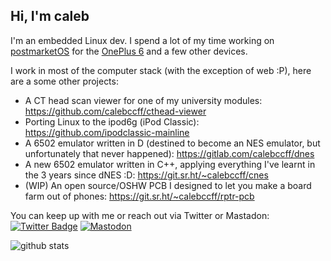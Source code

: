 ## Hi, I'm caleb

I'm an embedded Linux dev. I spend a lot of my time working on [postmarketOS](https://postmarketos.org) for the [OnePlus 6](https://wiki.postmarketos.org/wiki/OnePlus_6_(oneplus-enchilada)) and a few other devices.

I work in most of the computer stack (with the exception of web :P), here are a some other projects:

* A CT head scan viewer for one of my university modules: https://github.com/calebccff/cthead-viewer
* Porting Linux to the ipod6g (iPod Classic): https://github.com/ipodclassic-mainline
* A 6502 emulator written in D (destined to become an NES emulator, but unfortunately that never happened): https://gitlab.com/calebccff/dnes
* A new 6502 emulator written in C++, applying everything I've learnt in the 3 years since dNES :D: https://git.sr.ht/~calebccff/cnes
* (WIP) An open source/OSHW PCB I designed to let you make a board farm out of phones: https://git.sr.ht/~calebccff/rptr-pcb

You can keep up with me or reach out via Twitter or Mastadon:
[![Twitter Badge](https://img.shields.io/badge/-Twitter-1ca0f1?style=flat-square&labelColor=1ca0f1&logo=twitter&logoColor=white&link=https://twitter.com/calebccff)](https://twitter.com/calebccff)
<a rel="me" href="https://fosstodon.org/@calebccff">![Mastodon](https://img.shields.io/mastodon/follow/337795?domain=https%3A%2F%2Ffosstodon.org&style=social)</a>

![github stats](https://github-readme-stats.vercel.app/api?username=calebccff&show_icons=true&theme=dark)

